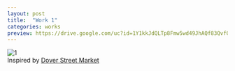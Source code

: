 ```yaml
---
layout: post
title:  "Work 1"
categories: works
preview: https://drive.google.com/uc?id=1Y1kkJdQLTp8Fmw5wd49JhAQf83QvfO_M
---
```


![1](https://drive.google.com/uc?id=1Y1kkJdQLTp8Fmw5wd49JhAQf83QvfO_M)  
Inspired by [Dover Street Market](https://shop-us.doverstreetmarket.com/)